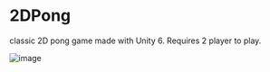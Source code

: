 # 2DPong
classic 2D pong game made with Unity 6. Requires 2 player to play.

![image](https://github.com/user-attachments/assets/c5ae58fb-cc9a-4826-90fb-da94151652e7)

